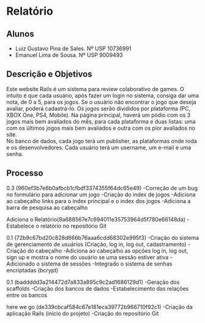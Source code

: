 # Relatório

## Alunos

- Luiz Gustavo Pina de Sales. Nº USP 10736991
- Emanuel Lima de Sousa. Nº USP 9009493

## Descrição e Objetivos

Este website Rails é um sistema para review colaborativo de games. O intuito é que cada usuário, após fazer um login no sistema, consiga dar uma nota, de 0 a 5, para os jogos. Se o usuário não encontrar o jogo que deseja avaliar, poderá cadastrá-lo. Os jogos serão divididos por plataforma (PC, XBOX One, PS4, Mobile). Na página principal, haverá um pódio com os 3 jogos mais bem avaliados do mês, para cada plataforma e duas listas: uma com os últimos jogos mais bem avaliados e outra com os pior avaliados no site.  
No banco de dados, cada jogo terá um publisher, as plataformas onde roda e os desenvolvedores. Cada usuário terá um username, um e-mail e uma senha.  

## Processo

0.3 (960ef3b7e6b0afbcb1cfbdf3374355f64dc65e49)
-Correção de um bug no formulário para adicionar um jogo
-Criação do index de jogos
-Adiciona ao cabeçalho links para o index principal e o index dos jogos
-Adiciona a barra de pesquisa ao cabeçalho


Adiciona o Relatório(8a688567e7c694011e35753964d5f780e66148da)
-Estabelece o relatório no repositório Git

0.1 (72b9c67bd20c828d666b76aaa6cdd68302e995f3)
-Criação do sistema de gerenciamento de usuários (Criação, log in, log out, cadastramento)
-Criação do cabeçalho
-Adiciona ao cabeçalho as opções log in, log out, sign up e mostra o nome do usuário se uma sessão estiver ativa
-Adicionado o sistema de sessões
-Integrado o sistema de senhas encriptadas (bcrypt)

0.1 (baddddd3a214472d7a833a895c9c2ad1686129d1)
-Geração dos scaffolds
-Criação dos bancos de dados
-Estabelecimento das relações entre os bancos

here we go (de339cbcaf584c67e181eca39772b966710f92c1)
-Criação da aplicação Rails (início do projeto)
-Criação do repositório Git
